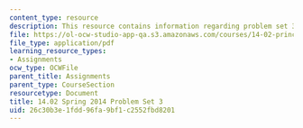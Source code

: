 ```yaml
---
content_type: resource
description: This resource contains information regarding problem set 3.
file: https://ol-ocw-studio-app-qa.s3.amazonaws.com/courses/14-02-principles-of-macroeconomics-spring-2014/26c30b3e1fdd96fa9bf1c2552fbd8201_MIT14_02S14_pset3.pdf
file_type: application/pdf
learning_resource_types:
- Assignments
ocw_type: OCWFile
parent_title: Assignments
parent_type: CourseSection
resourcetype: Document
title: 14.02 Spring 2014 Problem Set 3
uid: 26c30b3e-1fdd-96fa-9bf1-c2552fbd8201
---
```

